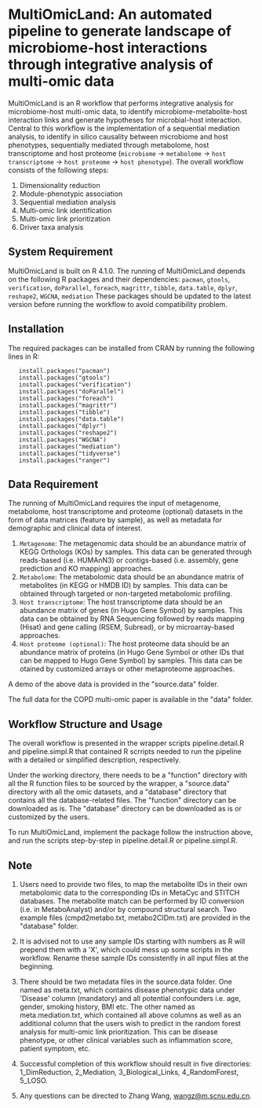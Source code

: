 # MultiOmicLand: An automated pipeline to generate landscape of microbiome-host interactions through integrative analysis of multi-omic data 
MultiOmicLand is an R workflow that performs integrative analysis for microbiome-host multi-omic data, to identify microbiome-metabolite-host interaction links and generate hypotheses for microbial-host interaction. Central to this workflow is the implementation of a sequential mediation analysis, to identify in silico causality between microbiome and host phenotypes, sequentially mediated through metabolome, host transcriptome and host proteome (`microbiome` -> `metabolome` -> `host transcriptome` -> `host proteome` -> `host phenotype`). The overall workflow consists of the following steps:

1. Dimensionality reduction
2. Module-phenotypic association
3. Sequential mediation analysis
4. Multi-omic link identification
5. Multi-omic link prioritization
6. Driver taxa analysis

## System Requirement
MultiOmicLand is built on R 4.1.0. The running of MultiOmicLand depends on the following R packages and their dependencies:
`pacman`, `gtools`, `verification`, `doParallel`, `foreach`, `magrittr`, `tibble`, `data.table`, `dplyr`, `reshape2`, `WGCNA`, `mediation`
These packages should be updated to the latest version before running the workflow to avoid compatibility problem.

## Installation
The required packages can be installed from CRAN by running the following lines in R:
```
   install.packages("pacman")
   install.packages("gtools")
   install.packages("verification")
   install.packages("doParallel")
   install.packages("foreach")
   install.packages("magrittr")
   install.packages("tibble")
   install.packages("data.table")
   install.packages("dplyr")
   install.packages("reshape2")
   install.packages("WGCNA")
   install.packages("mediation")
   install.packages("tidyverse")
   install.packages("ranger")
``` 
## Data Requirement
The running of MultiOmicLand requires the input of metagenome, metabolome, host transcriptome and proteome (optional) datasets in the form of data matrices (feature by sample), as well as metadata for demographic and clinical data of interest.

1. `Metagenome`: The metagenomic data should be an abundance matrix of KEGG Orthologs (KOs) by samples. This data can be generated through reads-based (i.e. HUMAnN3) or contigs-based (i.e. assembly, gene prediction and KO mapping) approaches.
2. `Metabolome`: The metabolomic data should be an abundance matrix of metabolites (in KEGG or HMDB ID) by samples. This data can be obtained through targeted or non-targeted metabolomic profiling.
3. `Host transcriptome`: The host transcriptome data should be an abundance matrix of genes (in Hugo Gene Symbol) by samples. This data can be obtained by RNA Sequencing followed by reads mapping (Hisat) and gene calling (RSEM, Subread), or by microarray-based approaches.
4. `Host proteome (optional)`: The host proteome data should be an abundance matrix of proteins (in Hugo Gene Symbol or other IDs that can be mapped to Hugo Gene Symbol) by samples. This data can be otained by customized arrays or other metaproteome approaches.

A demo of the above data is provided in the "source.data" folder.

The full data for the COPD multi-omic paper is available in the "data" folder.

## Workflow Structure and Usage
The overall workflow is presented in the wrapper scripts pipeline.detail.R and pipeline.simpl.R that contained R scrripts needed to run the pipeline with a detailed or simplified description, respectively. 

Under the working directory, there needs to be a "function" directory with all the R function files to be sourced by the wrapper, a "source.data" directory with all the omic datasets, and a "database" directory that contains all the database-related files. The "function" directory can be downloaded as is. The "database" directory can be downloaded as is or customized by the users.

To run MultiOmicLand, implement the package follow the instruction above, and run the scripts step-by-step in pipeline.detail.R or pipeline.simpl.R.

## Note
1. Users need to provide two files, to map the metabolite IDs in their own metabolomic data to the corresponding IDs in MetaCyc and STITCH databases. The metabolite match can be performed by ID conversion (i.e. in MetaboAnalyst) and/or by compound structural search. Two example files (cmpd2metabo.txt, metabo2CIDm.txt) are provided in the "database" folder.

2. It is advised not to use any sample IDs starting with numbers as R will prepend them with a 'X', which could mess up some scripts in the workflow. Rename these sample IDs consistently in all input files at the beginning.

3. There should be two metadata files in the source.data folder. One named as meta.txt, which contains disease phenotypic data under 'Disease' column (mandatory) and all potential confounders i.e. age, gender, smoking history, BMI etc. The other named as meta.mediation.txt, which contained all above columns as well as an additional column that the users wish to predict in the random forest analysis for multi-omic link prioritization. This can be disease phenotype, or other clinical variables such as inflammation score, patient symptom, etc.

4. Successful completion of this workflow should result in five directories: 1_DimReduction, 2_Mediation, 3_Biological_Links, 4_RandomForest, 5_LOSO.

5. Any questions can be directed to Zhang Wang, wangz@m.scnu.edu.cn.
